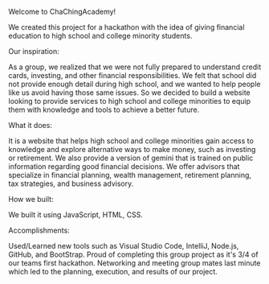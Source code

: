 Welcome to ChaChingAcademy!

We created this project for a hackathon with the idea of giving financial education to high school and college minority students. 

Our inspiration: 

As a group, we realized that we were not fully prepared to understand credit cards, 
investing, and other financial responsibilities. We felt that school did not provide 
enough detail during high school, and we wanted to help people like us avoid having 
those same issues. So we decided to build a website looking to provide services to 
high school and college minorities to equip them with knowledge and tools to achieve 
a better future.

What it does: 

It is a website that helps high school and college minorities gain access to knowledge 
and explore alternative ways to make money, such as investing or retirement. We also provide 
a version of gemini that is trained on public information regarding good financial decisions. 
We offer advisors that specialize in financial planning, wealth management, retirement planning, 
tax strategies, and business advisory.

How we built: 

We built it using JavaScript, HTML, CSS.

Accomplishments:

Used/Learned new tools such as Visual Studio Code, IntelliJ, Node.js, GitHub, and BootStrap. Proud 
of completing this group project as it's 3/4 of our teams first hackathon. Networking and meeting 
group mates last minute which led to the planning, execution, and results of our project.




